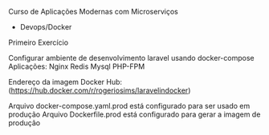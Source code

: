 Curso de Aplicações Modernas com Microserviços

- Devops/Docker

Primeiro Exercício

Configurar ambiente de desenvolvimento laravel usando docker-compose
Aplicações:
Nginx
Redis
Mysql
PHP-FPM

Endereço da imagem Docker Hub: 
(https://hub.docker.com/r/rogeriosims/laravelindocker)

Arquivo docker-compose.yaml.prod está configurado para ser usado em produção
Arquivo Dockerfile.prod está configurado para gerar a imagem de produção